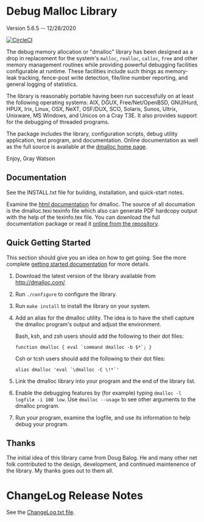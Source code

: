 Debug Malloc Library
====================

Version 5.6.5 -- 12/28/2020

[![CircleCI](https://circleci.com/gh/j256/dmalloc.svg?style=svg)](https://circleci.com/gh/j256/dmalloc)

The debug memory allocation or "dmalloc" library has been designed as a drop in replacement for the system's
`malloc`, `realloc`, `calloc`, `free` and other memory management routines while providing powerful debugging
facilities configurable at runtime.  These facilities include such things as memory-leak tracking, fence-post
write detection, file/line number reporting, and general logging of statistics.

The library is reasonably portable having been run successfully on at least the following operating systems:
AIX, DGUX, Free/Net/OpenBSD, GNU/Hurd, HPUX, Irix, Linux, OSX, NeXT, OSF/DUX, SCO, Solaris, Sunos, Ultrix,
Unixware, MS Windows, and Unicos on a Cray T3E.  It also provides support for the debugging of threaded
programs.

The package includes the library, configuration scripts, debug utility application, test program, and
documentation.  Online documentation as well as the full source is available at the [dmalloc home
page](http://dmalloc.com/).

Enjoy, Gray Watson

## Documentation

See the INSTALL.txt file for building, installation, and quick-start notes.

Examine the [html
documentation](https://htmlpreview.github.io/?https://raw.githubusercontent.com/j256/dmalloc/master/dmalloc.html) for
dmalloc.  The source of all documation is the dmalloc.texi texinfo file which also can generate PDF hardcopy output with
the help of the texinfo.tex file.  You can download the full documentation package or read it [online from the
repository](http://dmalloc.com/).

## Quick Getting Started

This section should give you an idea on how to get going.  See the more complete [getting started
documentation](https://dmalloc.com/docs/getting-started) for more details.

  1. Download the latest version of the library available from http://dmalloc.com/.

  2. Run `./configure` to configure the library.

  3. Run `make install` to install the library on your system.

  4. Add an alias for the dmalloc utility.  The idea is to have the shell capture the dmalloc
     program's output and adjust the environment.

     Bash, ksh, and zsh users should add the following to their dot files:

         function dmalloc { eval `command dmalloc -b $*`; }

     Csh or tcsh users  should add the following to their dot files:

         alias dmalloc 'eval `\dmalloc -C \!*`'

  5. Link the dmalloc library into your program and the end of the library list.

  8. Enable the debugging features by (for example) typing `dmalloc -l logfile -i 100 low`.
     Use `dmalloc --usage` to see other arguments to the dmalloc program.

  9. Run your program, examine the logfile, and use its information to help debug your program.

## Thanks

The initial idea of this library came from Doug Balog.  He and many other net folk contributed to the design,
development, and continued maintenence of the library.  My thanks goes out to them all.

# ChangeLog Release Notes

See the [ChangeLog.txt file](ChangeLog.txt).
